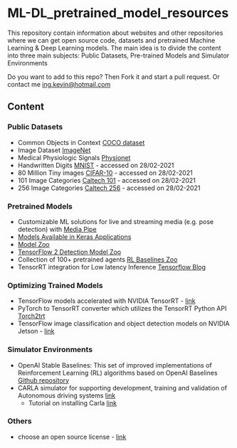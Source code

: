 # ML-DL_pretrained_model_resources
This repository contain information about websites and other repositories where we can get open source code, datasets and pretrained Machine Learning & Deep Learning models. The main idea is to divide the content into three main subjects: Public Datasets, Pre-trained Models and Simulator Environments

Do you want to add to this repo? Then Fork it and start a pull request. Or contact me ing.kevin@hotmail.com

## Content

### Public Datasets
* Common Objects in Context [COCO dataset](https://cocodataset.org/#home)
* Image Dataset [ImageNet](http://www.image-net.org/)
* Medical Physiologic Signals [Physionet](https://www.physionet.org/)
* Handwritten Digits [MNIST](http://yann.lecun.com/exdb/mnist/) - accessed on 28/02-2021
* 80 Million Tiny images [CIFAR-10](http://www.cs.utoronto.ca/~kriz/cifar.html) - accessed on 28/02-2021
* 101 Image Categories [Caltech 101](http://www.vision.caltech.edu/Image_Datasets/Caltech101/) - accessed on 28/02-2021
* 256 Image Categories [Caltech 256](http://www.vision.caltech.edu/Image_Datasets/Caltech256/) - accessed on 28/02-2021


### Pretrained Models
* Customizable ML solutions for live and streaming media (e.g. pose detection) with [Media Pipe](https://google.github.io/mediapipe/)
* [Models Available in Keras Applications](https://keras.io/api/applications/)
* [Model Zoo](https://modelzoo.co/)
* [TensorFlow 2 Detection Model Zoo](https://github.com/tensorflow/models/blob/master/research/object_detection/g3doc/tf2_detection_zoo.md)
* Collection of 100+ pretrained agents [RL Baselines Zoo](https://github.com/araffin/rl-baselines-zoo)
* TensorRT integration for Low latency Inference [Tensorflow Blog](https://blog.tensorflow.org/2021/01/leveraging-tensorflow-tensorrt-integration.html)


### Optimizing Trained Models
* TensorFlow models accelerated with NVIDIA TensorRT - [link](https://github.com/NVIDIA-AI-IOT/tf_to_trt_image_classification?nvid=nv-int-jnwrtwtttwhjn-33356)
* PyTorch to TensorRT converter which utilizes the TensorRT Python API [Torch2trt](https://github.com/NVIDIA-AI-IOT/torch2trt)
* TensorFlow image classification and object detection models on NVIDIA Jetson - [link](https://github.com/NVIDIA-AI-IOT/tf_trt_models)


### Simulator Environments
* OpenAI Stable Baselines: This set of improved implementations of Reinforcement Learning (RL) algorithms based on OpenAI Baselines [Github repository](https://github.com/hill-a/stable-baselines) 
* CARLA simulator for supporting development, training and validation of Autonomous driving systems [link](https://carla.org/)
  *  Tutorial on installing Carla [link](https://www.youtube.com/watch?v=IlnayhRIL7g&t=43s)


### Others
* choose an open source license - [link](https://choosealicense.com/)
